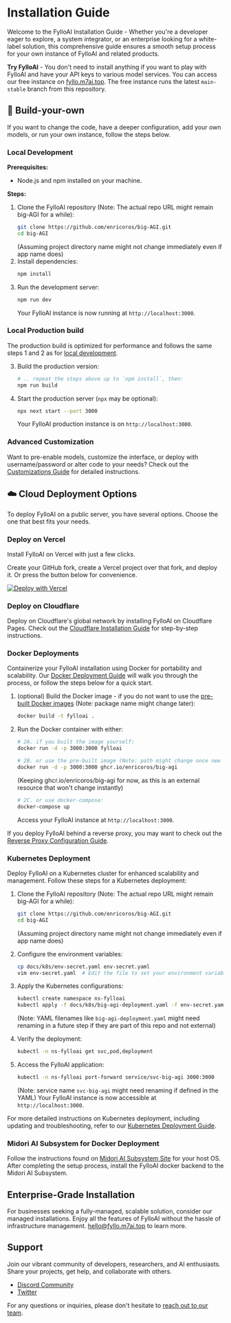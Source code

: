 # Installation Guide

Welcome to the FylloAI Installation Guide - Whether you're a developer
eager to explore, a system integrator, or an enterprise looking for a
white-label solution, this comprehensive guide ensures a smooth setup
process for your own instance of FylloAI and related products.

**Try FylloAI** - You don't need to install anything if you want to play with FylloAI
and have your API keys to various model services. You can access our free instance on [fyllo.m7ai.top](https://fyllo.m7ai.top).
The free instance runs the latest `main-stable` branch from this repository.

## 🧩 Build-your-own

If you want to change the code, have a deeper configuration,
add your own models, or run your own instance, follow the steps below.

### Local Development

**Prerequisites:**

- Node.js and npm installed on your machine.

**Steps:**

1. Clone the FylloAI repository (Note: The actual repo URL might remain big-AGI for a while):
   ```bash
   git clone https://github.com/enricoros/big-AGI.git
   cd big-AGI
   ```
   (Assuming project directory name might not change immediately even if app name does)
2. Install dependencies:
   ```bash
   npm install
   ```
3. Run the development server:
   ```bash
   npm run dev
   ```
   Your FylloAI instance is now running at `http://localhost:3000`.

### Local Production build

The production build is optimized for performance and follows
the same steps 1 and 2 as for [local development](#local-development).

3. Build the production version:
   ```bash
   # .. repeat the steps above up to `npm install`, then:
   npm run build
   ```
4. Start the production server (`npx` may be optional):
   ```bash
   npx next start --port 3000
   ```
   Your FylloAI production instance is on `http://localhost:3000`.

### Advanced Customization

Want to pre-enable models, customize the interface, or deploy with username/password or alter code to your needs?
Check out the [Customizations Guide](README.md) for detailed instructions.

## ☁️ Cloud Deployment Options

To deploy FylloAI on a public server, you have several options. Choose the one that best fits your needs.

### Deploy on Vercel

Install FylloAI on Vercel with just a few clicks.

Create your GitHub fork, create a Vercel project over that fork, and deploy it. Or press the button below for convenience.

[![Deploy with Vercel](https://vercel.com/button)](https://vercel.com/new/clone?repository-url=https%3A%2F%2Fgithub.com%2Fenricoros%2Fbig-AGI&env=OPENAI_API_KEY&envDescription=Backend%20API%20keys%2C%20optional%20and%20may%20be%20overridden%20by%20the%20UI.&envLink=https%3A%2F%2Fgithub.com%2Fenricoros%2Fbig-AGI%2Fblob%2Fmain%2Fdocs%2Fenvironment-variables.md&project-name=FylloAI)

### Deploy on Cloudflare

Deploy on Cloudflare's global network by installing FylloAI on
Cloudflare Pages. Check out the [Cloudflare Installation Guide](deploy-cloudflare.md)
for step-by-step instructions.

### Docker Deployments

Containerize your FylloAI installation using Docker for portability and scalability.
Our [Docker Deployment Guide](deploy-docker.md) will walk you through the process,
or follow the steps below for a quick start.

1. (optional) Build the Docker image - if you do not want to use the [pre-built Docker images](https://github.com/enricoros/big-AGI/pkgs/container/big-agi) (Note: package name might change later):
   ```bash
   docker build -t fylloai .
   ```
2. Run the Docker container with either:
   ```bash
   # 2A. if you built the image yourself:
   docker run -d -p 3000:3000 fylloai

   # 2B. or use the pre-built image (Note: path might change once new images are published):
   docker run -d -p 3000:3000 ghcr.io/enricoros/big-agi
   ```
   (Keeping ghcr.io/enricoros/big-agi for now, as this is an external resource that won't change instantly)
   ```bash
   # 2C. or use docker-compose:
   docker-compose up
   ```
   Access your FylloAI instance at `http://localhost:3000`.

If you deploy FylloAI behind a reverse proxy, you may want to check out the [Reverse Proxy Configuration Guide](deploy-reverse-proxy.md).

### Kubernetes Deployment

Deploy FylloAI on a Kubernetes cluster for enhanced scalability and management. Follow these steps for a Kubernetes deployment:

1. Clone the FylloAI repository (Note: The actual repo URL might remain big-AGI for a while):
   ```bash
   git clone https://github.com/enricoros/big-AGI.git
   cd big-AGI
   ```
   (Assuming project directory name might not change immediately even if app name does)

2. Configure the environment variables:
   ```bash
   cp docs/k8s/env-secret.yaml env-secret.yaml
   vim env-secret.yaml  # Edit the file to set your environment variables
   ```

3. Apply the Kubernetes configurations:
   ```bash
   kubectl create namespace ns-fylloai
   kubectl apply -f docs/k8s/big-agi-deployment.yaml -f env-secret.yaml
   ```
   (Note: YAML filenames like `big-agi-deployment.yaml` might need renaming in a future step if they are part of this repo and not external)

4. Verify the deployment:
   ```bash
   kubectl -n ns-fylloai get svc,pod,deployment
   ```

5. Access the FylloAI application:
   ```bash
   kubectl -n ns-fylloai port-forward service/svc-big-agi 3000:3000
   ```
   (Note: service name `svc-big-agi` might need renaming if defined in the YAML)
   Your FylloAI instance is now accessible at `http://localhost:3000`.

For more detailed instructions on Kubernetes deployment, including updating and troubleshooting, refer to our [Kubernetes Deployment Guide](deploy-k8s.md).

### Midori AI Subsystem for Docker Deployment

Follow the instructions found on [Midori AI Subsystem Site](https://io.midori-ai.xyz/subsystem/manager/)
for your host OS. After completing the setup process, install the FylloAI docker backend to the Midori AI Subsystem.

## Enterprise-Grade Installation

For businesses seeking a fully-managed, scalable solution, consider our managed installations.
Enjoy all the features of FylloAI without the hassle of infrastructure management. [hello@fyllo.m7ai.top](mailto:hello@fyllo.m7ai.top) to learn more.

## Support

Join our vibrant community of developers, researchers, and AI enthusiasts. Share your projects, get help, and collaborate with others.

- [Discord Community](https://discord.gg/MkH4qj2Jp9)
- [Twitter](https://twitter.com/enricoros)

For any questions or inquiries, please don't hesitate to [reach out to our team](mailto:hello@fyllo.m7ai.top).
